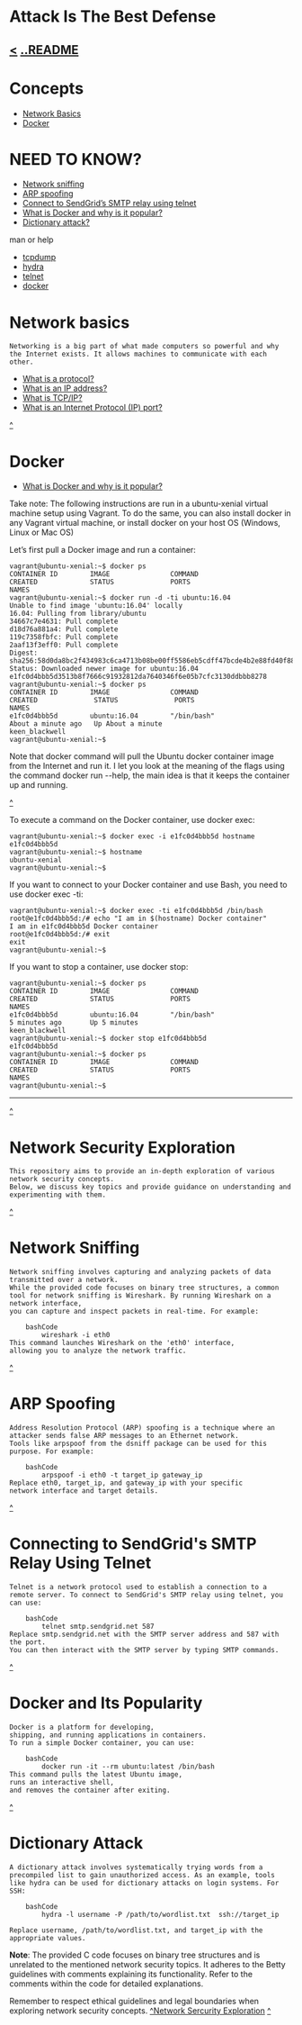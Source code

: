 # Attack Is The Best Defense
[<](https://github.com/TheeKingZa/alx-system_engineering-devops/tree/master/0x09-web_infrastructure_design/README.md)
[..README](https://github.com/TheeKingZa/alx-system_engineering-devops/tree/master/README.md)
---
# Concepts
   * [Network Basics](#network-basics)
   * [Docker](#docker)

# NEED TO KNOW?
* [Network sniffing](https://www.lifewire.com/definition-of-sniffer-817996)
* [ARP spoofing](https://www.veracode.com/security/arp-spoofing)
* [Connect to SendGrid’s SMTP relay using telnet](https://docs.sendgrid.com/ui/account-and-settings/troubleshooting-delays-and-latency)
* [What is Docker and why is it popular?](https://www.zdnet.com/article/what-is-docker-and-why-is-it-so-darn-popular/)
* [Dictionary attack?](https://en.wikipedia.org/wiki/Dictionary_attack)

man or help
   * [tcpdump](https://man.openbsd.org/tcpdump.8)
   * [hydra](https://www.kali.org/tools/hydra/)
   * [telnet](https://linux.die.net/man/1/telnet)
   * [docker](https://code.tools/man/1/docker-run/)

# Network basics
	Networking is a big part of what made computers so powerful and why the Internet exists. It allows machines to communicate with each other.

* [What is a protocol?](https://www.techtarget.com/searchnetworking/definition/protocol)
* [What is an IP address?](https://computer.howstuffworks.com/internet/basics/what-is-an-ip-address.htm)
* [What is TCP/IP?](https://www.avast.com/c-what-is-tcp-ip#)
* [What is an Internet Protocol (IP) port?](https://www.lifewire.com/port-numbers-on-computer-networks-817939)

[^](#need-to-know)

# Docker
  * [What is Docker and why is it popular?](https://www.zdnet.com/article/what-is-docker-and-why-is-it-so-darn-popular/)

   Take note: The following instructions are run in a ubuntu-xenial virtual machine setup using Vagrant. To do the same, you can also install docker in any Vagrant virtual machine, or install docker on your host OS (Windows, Linux or Mac OS)

   Let’s first pull a Docker image and run a container:

	vagrant@ubuntu-xenial:~$ docker ps
	CONTAINER ID        IMAGE               COMMAND             
 	CREATED             STATUS              PORTS
  	NAMES
	vagrant@ubuntu-xenial:~$ docker run -d -ti ubuntu:16.04
	Unable to find image 'ubuntu:16.04' locally
	16.04: Pulling from library/ubuntu
	34667c7e4631: Pull complete
	d18d76a881a4: Pull complete
	119c7358fbfc: Pull complete
	2aaf13f3eff0: Pull complete
	Digest: sha256:58d0da8bc2f434983c6ca4713b08be00ff5586eb5cdff47bcde4b2e88fd40f88
	Status: Downloaded newer image for ubuntu:16.04
	e1fc0d4bbb5d3513b8f7666c91932812da7640346f6e05b7cfc3130ddbbb8278
	vagrant@ubuntu-xenial:~$ docker ps
	CONTAINER ID        IMAGE               COMMAND             
 	CREATED              STATUS              PORTS
  	NAMES
	e1fc0d4bbb5d        ubuntu:16.04        "/bin/bash"
 	About a minute ago   Up About a minute
  	keen_blackwell
	vagrant@ubuntu-xenial:~$

  Note that docker command will pull the Ubuntu docker container image from the Internet and run it. I let you look at the meaning of the flags using the command docker run --help, the main idea is that it keeps the container up and running.

  [^](#docker)

  To execute a command on the Docker container, use docker exec:

	vagrant@ubuntu-xenial:~$ docker exec -i e1fc0d4bbb5d hostname
	e1fc0d4bbb5d
	vagrant@ubuntu-xenial:~$ hostname
	ubuntu-xenial
	vagrant@ubuntu-xenial:~$

   If you want to connect to your Docker container and use Bash,
   you need to use docker exec -ti:
   
   	vagrant@ubuntu-xenial:~$ docker exec -ti e1fc0d4bbb5d /bin/bash
	root@e1fc0d4bbb5d:/# echo "I am in $(hostname) Docker container"
	I am in e1fc0d4bbb5d Docker container
	root@e1fc0d4bbb5d:/# exit
	exit
	vagrant@ubuntu-xenial:~$

   If you want to stop a container, use docker stop:

	vagrant@ubuntu-xenial:~$ docker ps
	CONTAINER ID        IMAGE               COMMAND             
 	CREATED             STATUS              PORTS               
  	NAMES
	e1fc0d4bbb5d        ubuntu:16.04        "/bin/bash"         
 	5 minutes ago       Up 5 minutes                            
  	keen_blackwell
	vagrant@ubuntu-xenial:~$ docker stop e1fc0d4bbb5d
	e1fc0d4bbb5d
	vagrant@ubuntu-xenial:~$ docker ps
	CONTAINER ID        IMAGE               COMMAND             
 	CREATED             STATUS              PORTS
  	NAMES
	vagrant@ubuntu-xenial:~$
---


[^](#need-to-know)

# Network Security Exploration
	This repository aims to provide an in-depth exploration of various network security concepts.
 	Below, we discuss key topics and provide guidance on understanding and experimenting with them.

[^](#need-to-know)

# Network Sniffing
	Network sniffing involves capturing and analyzing packets of data transmitted over a network.
 	While the provided code focuses on binary tree structures, a common tool for network sniffing is Wireshark. By running Wireshark on a network interface,
  	you can capture and inspect packets in real-time. For example:

		bashCode
			wireshark -i eth0
	This command launches Wireshark on the 'eth0' interface,
 	allowing you to analyze the network traffic.

[^](#need-to-know)

# ARP Spoofing
	Address Resolution Protocol (ARP) spoofing is a technique where an attacker sends false ARP messages to an Ethernet network.
 	Tools like arpspoof from the dsniff package can be used for this purpose. For example:

		bashCode
			arpspoof -i eth0 -t target_ip gateway_ip
	Replace eth0, target_ip, and gateway_ip with your specific
 	network interface and target details.

[^](#need-to-know)

# Connecting to SendGrid's SMTP Relay Using Telnet
	Telnet is a network protocol used to establish a connection to a remote server. To connect to SendGrid's SMTP relay using telnet, you can use:

		bashCode
			telnet smtp.sendgrid.net 587
	Replace smtp.sendgrid.net with the SMTP server address and 587 with the port.
	You can then interact with the SMTP server by typing SMTP commands.

[^](#need-to-know)

# Docker and Its Popularity
	Docker is a platform for developing,
 	shipping, and running applications in containers.
  	To run a simple Docker container, you can use:

		bashCode
			docker run -it --rm ubuntu:latest /bin/bash
	This command pulls the latest Ubuntu image,
 	runs an interactive shell,
  	and removes the container after exiting.
[^](#need-to-know)

# Dictionary Attack
	A dictionary attack involves systematically trying words from a precompiled list to gain unauthorized access. As an example, tools like hydra can be used for dictionary attacks on login systems. For SSH:

		bashCode
			hydra -l username -P /path/to/wordlist.txt 	ssh://target_ip

 	Replace username, /path/to/wordlist.txt, and target_ip with the appropriate values.

**Note**: The provided C code focuses on binary tree structures and is unrelated to the mentioned network security topics. It adheres to the Betty guidelines with comments explaining its functionality. Refer to the comments within the code for detailed explanations.

Remember to respect ethical guidelines and legal boundaries when exploring network security concepts.
[^Network Sercurity Exploration](#network-security-exploration)
[^](#attack-is-the-best-defense)
